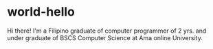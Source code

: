 # world-hello

Hi there!
I'm a Filipino graduate of computer programmer of 2 yrs. and under graduate of BSCS Computer Science at Ama online University.
